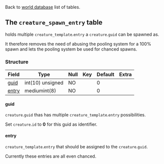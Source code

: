 Back to [world database](https://github.com/cmangos/issues/wiki/mangosdb_struct) list of tables.

## The `creature_spawn_entry` table

holds multiple `creature_template`.`entry` a `creature`.`guid` can be spawned as.

It therefore removes the need of abusing the pooling system for a 100% spawn and lets the pooling system be used for chanced spawns.

### Structure

| Field| Type| Null| Key| Default| Extra|
| ---|---| ---|--- |--- |--- |
|[guid](https://github.com/cmangos/issues/wiki/creature_spawn_entry#guid)|int(10) unsigned|NO||0||
|[entry](https://github.com/cmangos/issues/wiki/creature_spawn_entry#entry)|mediumint(8)|NO||0||

#### guid

`creature`.`guid` thas has multiple `creature_template`.`entry` possibilities.

Set `creature`.`id` to **0** for this guid as identifier.

#### entry

`creature_template`.`entry` that should be assigned to the `creature`.`guid`.

Currently these entries are all even chanced.
